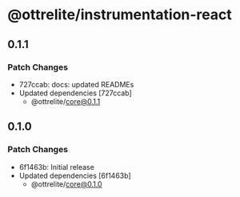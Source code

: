 # @ottrelite/instrumentation-react

## 0.1.1

### Patch Changes

- 727ccab: docs: updated READMEs
- Updated dependencies [727ccab]
  - @ottrelite/core@0.1.1

## 0.1.0

### Patch Changes

- 6f1463b: Initial release
- Updated dependencies [6f1463b]
  - @ottrelite/core@0.1.0
